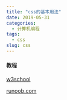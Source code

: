 ```yaml
---
title: "css的基本用法"
date: 2019-05-31
categories:
  - 计算机编程
tags:
  - css
slug: css
---
```


#### 教程

[w3school](http://www.w3school.com.cn/css/index.asp)

[runoob.com](https://www.runoob.com/css/css-tutorial.html)